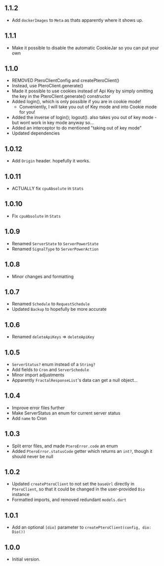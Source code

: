 ## 1.1.2
- Add `dockerImages` to `Meta` as thats apparently where it shows up.
## 1.1.1
- Make it possible to disable the automatic CookieJar so you can put your own
## 1.1.0
- REMOVED PteroClientConfig and createPteroClient()
- Instead, use PteroClient.generate()
- Made it possible to use cookies instead of Api Key by simply omitting the key in the PteroClient.generate() constructor
- Added login(), which is only possible if you are in cookie mode!
    - Conveniently, I will take you out of Key mode and into Cookie mode for you!
- Added the inverse of login(); logout(). also takes you out of key mode - but wont work in key mode anyway so...
- Added an interceptor to do mentioned "taking out of key mode"
- Updated dependencies
## 1.0.12
- Add `Origin` header. hopefully it works.
## 1.0.11
- ACTUALLY fix `cpuAbsolute` in `Stats`
## 1.0.10
- Fix `cpuAbsolute` in `Stats`
## 1.0.9
- Renamed `ServerState` to `ServerPowerState`
- Renamed `SignalType` to `ServerPowerAction`

## 1.0.8
- Minor changes and formatting
## 1.0.7
- Renamed `Schedule` to `RequestSchedule`
- Updated `Backup` to hopefully be more accurate
## 1.0.6
- Renamed 
`deleteApiKeys` => `deleteApiKey`

## 1.0.5
- `ServerStatus?` enum instead of a `String?`
- Add fields to `Cron` and `ServerSchedule`
- Minor import adjustments
- Apparently `FractalResponseList`'s data can get a null object...
## 1.0.4
- Improve error files further
- Make ServerStatus an enum for current server status
- Add `name` to Cron
## 1.0.3
- Split error files, and made `PteroError.code` an enum
- Added `PteroError.statusCode` getter which returns an `int?`, though it should never be null
## 1.0.2
- Updated `createPteroClient` to not set the `baseUrl` directly in `PteroClient`, so that it could be changed in the user-provided `Dio` instance
- Formatted imports, and removed redundant `models.dart`

## 1.0.1
- Add an optional `[dio]` parameter to `createPteroClient(config, dio: Dio())`
## 1.0.0

- Initial version.